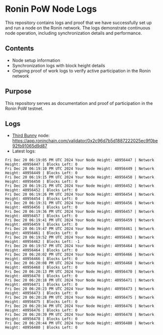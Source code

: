 # Ronin PoW Node Logs

This repository contains logs and proof that we have successfully set up and run a node on the Ronin network. The logs demonstrate continuous node operation, including synchronization details and performance.

## Contents

- Node setup information
- Synchronization logs with block height details
- Ongoing proof of work logs to verify active participation in the Ronin network

## Purpose

This repository serves as documentation and proof of participation in the Ronin PoW testnet.

## Logs

- [Third Bunny](https://thirdbunny.xyz/) node: https://app.roninchain.com/validator/0x2c96d7b5d1887222025ec9f0be92fb91065d9d87
- Latest logs:
```
Fri Dec 20 06:19:05 PM UTC 2024 Your Node Height: 40956447 | Network Height: 40956447 | Blocks Left: 0
Fri Dec 20 06:19:10 PM UTC 2024 Your Node Height: 40956449 | Network Height: 40956449 | Blocks Left: 0
Fri Dec 20 06:19:15 PM UTC 2024 Your Node Height: 40956450 | Network Height: 40956450 | Blocks Left: 0
Fri Dec 20 06:19:21 PM UTC 2024 Your Node Height: 40956452 | Network Height: 40956452 | Blocks Left: 0
Fri Dec 20 06:19:26 PM UTC 2024 Your Node Height: 40956454 | Network Height: 40956454 | Blocks Left: 0
Fri Dec 20 06:19:31 PM UTC 2024 Your Node Height: 40956456 | Network Height: 40956456 | Blocks Left: 0
Fri Dec 20 06:19:36 PM UTC 2024 Your Node Height: 40956457 | Network Height: 40956457 | Blocks Left: 0
Fri Dec 20 06:19:41 PM UTC 2024 Your Node Height: 40956459 | Network Height: 40956459 | Blocks Left: 0
Fri Dec 20 06:19:47 PM UTC 2024 Your Node Height: 40956461 | Network Height: 40956461 | Blocks Left: 0
Fri Dec 20 06:19:52 PM UTC 2024 Your Node Height: 40956463 | Network Height: 40956462 | Blocks Left: -1
Fri Dec 20 06:19:57 PM UTC 2024 Your Node Height: 40956464 | Network Height: 40956464 | Blocks Left: 0
Fri Dec 20 06:20:02 PM UTC 2024 Your Node Height: 40956466 | Network Height: 40956466 | Blocks Left: 0
Fri Dec 20 06:20:08 PM UTC 2024 Your Node Height: 40956468 | Network Height: 40956468 | Blocks Left: 0
Fri Dec 20 06:20:13 PM UTC 2024 Your Node Height: 40956470 | Network Height: 40956470 | Blocks Left: 0
Fri Dec 20 06:20:18 PM UTC 2024 Your Node Height: 40956471 | Network Height: 40956471 | Blocks Left: 0
Fri Dec 20 06:20:23 PM UTC 2024 Your Node Height: 40956473 | Network Height: 40956473 | Blocks Left: 0
Fri Dec 20 06:20:28 PM UTC 2024 Your Node Height: 40956475 | Network Height: 40956475 | Blocks Left: 0
Fri Dec 20 06:20:34 PM UTC 2024 Your Node Height: 40956476 | Network Height: 40956476 | Blocks Left: 0
Fri Dec 20 06:20:39 PM UTC 2024 Your Node Height: 40956478 | Network Height: 40956478 | Blocks Left: 0
Fri Dec 20 06:20:44 PM UTC 2024 Your Node Height: 40956480 | Network Height: 40956480 | Blocks Left: 0
```
